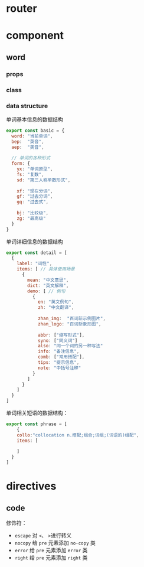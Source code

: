# router

# component

## word

### props

### class

### data structure

单词基本信息的数据结构

```js
export const basic = {
  word: "当前单词",
  bep:  "英音",
  aep:  "美音",
  
  // 单词的各种形式
  form: { 
    yx: "单词原型",
    fs: "复数",
    sd: "第三人称单数形式",
    
    xf: "现在分词",
    gf: "过去分词",
    gq: "过去式",
    
    bj: "比较级",
    zg: "最高级"
  }
}
```

单词详细信息的数据结构

```js
export const detail = [
  {
    label: "词性",
    items: [ // 具体使用场景
      {
        mean: "中文意思",
        dict: "英文解释",
        demo: [ // 例句
          {
            en: "英文例句",
            zh: "中文翻译",
            
            zhan_img:  "百词斩示例图片",
            zhan_logo: "百词斩象形图",
            
            abbr: ["缩写形式"],
            syno: ["同义词"]
            also: "同一个词的另一种写法"
            info: "备注信息",
            comb: ["常用搭配"],
            tips: "提示信息",
            note: "中括号注释"
          }
        ]
      }
    ]
  }
]
```

单词相关短语的数据结构：

```js
export const phrase = [
	{
    collo:"collocation n.搭配;组合;词组;(词语的)组配",
    items: [
      
    ]
  }
]
```







# directives

## code 

修饰符：

- `escape`  对 `<`、 `>`进行转义
- `nocopy`  给 `pre` 元素添加 `no-copy` 类
- `error` 给 `pre` 元素添加 `error` 类
- `right`  给 `pre` 元素添加 `right` 类